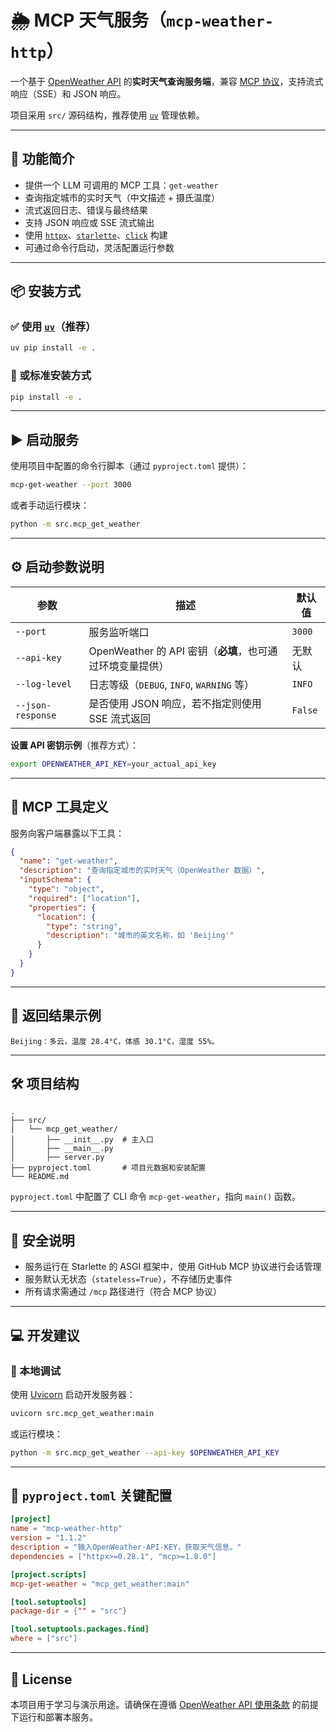 # 🌦️ MCP 天气服务（`mcp-weather-http`）

一个基于 [OpenWeather API](https://openweathermap.org/api) 的**实时天气查询服务端**，兼容 [MCP 协议](https://mcp.chat)，支持流式响应（SSE）和 JSON 响应。

项目采用 `src/` 源码结构，推荐使用 [`uv`](https://github.com/astral-sh/uv) 管理依赖。

---

## 🚀 功能简介

* 提供一个 LLM 可调用的 MCP 工具：`get-weather`
* 查询指定城市的实时天气（中文描述 + 摄氏温度）
* 流式返回日志、错误与最终结果
* 支持 JSON 响应或 SSE 流式输出
* 使用 [`httpx`](https://www.python-httpx.org/)、[`starlette`](https://www.starlette.io/)、[`click`](https://click.palletsprojects.com/) 构建
* 可通过命令行启动，灵活配置运行参数

---

## 📦 安装方式

### ✅ 使用 [`uv`](https://github.com/astral-sh/uv)（推荐）

```bash
uv pip install -e .
```

### 🧪 或标准安装方式

```bash
pip install -e .
```

---

## ▶️ 启动服务

使用项目中配置的命令行脚本（通过 `pyproject.toml` 提供）：

```bash
mcp-get-weather --port 3000
```

或者手动运行模块：

```bash
python -m src.mcp_get_weather
```

---

## ⚙️ 启动参数说明

| 参数                | 描述                                      | 默认值     |
| ----------------- | --------------------------------------- | ------- |
| `--port`          | 服务监听端口                                  | `3000`  |
| `--api-key`       | OpenWeather 的 API 密钥（**必填**，也可通过环境变量提供） | 无默认     |
| `--log-level`     | 日志等级（`DEBUG`, `INFO`, `WARNING` 等）      | `INFO`  |
| `--json-response` | 是否使用 JSON 响应，若不指定则使用 SSE 流式返回           | `False` |

**设置 API 密钥示例**（推荐方式）：

```bash
export OPENWEATHER_API_KEY=your_actual_api_key
```

---

## 🧠 MCP 工具定义

服务向客户端暴露以下工具：

```json
{
  "name": "get-weather",
  "description": "查询指定城市的实时天气（OpenWeather 数据）",
  "inputSchema": {
    "type": "object",
    "required": ["location"],
    "properties": {
      "location": {
        "type": "string",
        "description": "城市的英文名称，如 'Beijing'"
      }
    }
  }
}
```

---

## 📡 返回结果示例

```
Beijing：多云，温度 28.4°C，体感 30.1°C，湿度 55%。
```

---

## 🛠️ 项目结构

```
.
├── src/
│   └── mcp_get_weather/
│       ├── __init__.py  # 主入口
│       ├── __main__.py  
│       ├── server.py  
├── pyproject.toml       # 项目元数据和安装配置
└── README.md
```

`pyproject.toml` 中配置了 CLI 命令 `mcp-get-weather`，指向 `main()` 函数。

---

## 🔐 安全说明

* 服务运行在 Starlette 的 ASGI 框架中，使用 GitHub MCP 协议进行会话管理
* 服务默认无状态（`stateless=True`），不存储历史事件
* 所有请求需通过 `/mcp` 路径进行（符合 MCP 协议）

---

## 💻 开发建议

### 🧪 本地调试

使用 [Uvicorn](https://www.uvicorn.org/) 启动开发服务器：

```bash
uvicorn src.mcp_get_weather:main
```

或运行模块：

```bash
python -m src.mcp_get_weather --api-key $OPENWEATHER_API_KEY
```

---

## 📄 `pyproject.toml` 关键配置

```toml
[project]
name = "mcp-weather-http"
version = "1.1.2"
description = "输入OpenWeather-API-KEY，获取天气信息。"
dependencies = ["httpx>=0.28.1", "mcp>=1.8.0"]

[project.scripts]
mcp-get-weather = "mcp_get_weather:main"

[tool.setuptools]
package-dir = {"" = "src"}

[tool.setuptools.packages.find]
where = ["src"]
```

---

## 📄 License

本项目用于学习与演示用途。请确保在遵循 [OpenWeather API 使用条款](https://openweathermap.org/price) 的前提下运行和部署本服务。
